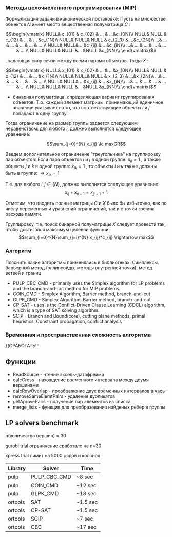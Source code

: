 ### Методы целочисленного програмирования (MIP)
Формализация задачи в канонической постановке: 
Пусть на множестве объектов ${N}$ имеет место вещественная полуматрица $С$ :

$$\begin{vmatrix}
NULL& c_{01} & c_{02} & ...  & ...&c_{0N}\\
NULL& NULL & c_{12} & ...  & ... &c_{1N}\\
NULL& NULL& NULL & c_{2_3} & ...&c_{2N}\\
...& ... & ... & ... & ... & ... \\
NULL& NULL& ...&c_{ij} &... &c_{iN}\\
...& ... & ... & ... & ... & ... \\
NULL& NULL& NULL &... &NULL &c_{NN}\\
\end{vmatrix}$$

, задающая силу связи между всеми парами объектов. Тогда $X$ :

$$\begin{vmatrix}
NULL& x_{01} & x_{02} & ...  & ...&x_{0N}\\
NULL& NULL & x_{12} & ...  & ... &x_{1N}\\
NULL& NULL& NULL & x_{2_3} & ...&x_{2N}\\
...& ... & ... & ... & ... & ... \\
NULL& NULL& ...&x_{ij} &... &x_{iN}\\
...& ... & ... & ... & ... & ... \\
NULL& NULL& NULL &... &NULL &x_{NN}\\
\end{vmatrix}$$

- бинарная полуматрица, определяющая вариант группирования объектов. Т.о. каждый элемент матрицы, принимающий единичное значение указывает на то, что соответствующие объекты $i$ и $j$ попадают в одну группу.

Тогда ограничение на размер группы задается следующим неравенством: для любого $i$, должно выполнятся следующее уравнение:

$$\sum_{j=0}^{N} x_{ij} \le maxGR$$

Введем дополнительное ограничение "треугольника" на группировку пар объектов: Если пара объектов $i$ и $j$ в одной группе:  $x_{ij} =1$ , а также объекты $j$ и $k$ в одной группе: $x_{jk} =1$ , то объекты $i$ и $к$ также должны быть в группе:  $\Rightarrow x_{ik} =1$

Т.е. для любого $i,j 	\in \{N\}$, должно выполнятся следующее уравнение: $$x_{ij} + x_{ij +1} = x_{jj+1} +1$$

Отметим, что вводить полные матрицы $C$ и $X$ было бы избыточно, как по числу переменных и уравнений ограничений, так и с точки зрения расхода памяти.

Группировку, т.е. поиск бинарной полуматрицы $X$ следует провести так, чтобы достигался максимум целевой функции: 
$$\sum_{i=0}^{N}\sum_{j=i}^{N} x_{ij}*c_{ij} \rightarrow max$$


### Алгоритм
Пояснить какие алгоритмы применялись в библиотеках: Симплексы. барьерный метод (эллипсойды, методы внутренней точки), метод ветвей и границ
* PULP_CBC_CMD - primarily uses the Simplex algorithm for LP problems and the branch-and-cut method for MIP problems.
* COIN_CMD - Simplex Algorithm, Barrier method, branch-and-cut
* GLPK_CMD - Simplex Algorithm, Barrier method, branch-and-cut
* CP-SAT - uses is the Conflict-Driven Clause Learning (CDCL) algorithm, which is a type of SAT solving algorithm.
* SCIP - Branch and Bound(core), cutting plane methods, primal heuristics, Constraint propagation, conflict analysis 
     
### Временная и пространственная сложность алгоритма
ДОРАБОТАТЬ!!!

## Функции
* ReadSource - чтение эксель-датафрейма
* calcCross - нахождение временного интервала между двумя вершинами
* calcRowOverlap - преображение двух временных интервалов в часы
* removeSameElemtPairs - удаление дубликатов
* getAprovePairs - получение пар элементов из списка
* merge_lists - функция для преобразования найденых ребер в группы

## LP solvers benchmark
n(количество вершин) = 30

<p>
gurobi trial ограничение сработало на n=30

xpress trial лимит на 5000 рядов и колонок
</p>

| Library | Solver       | Time     |
|---------|--------------|----------|
| pulp  | PULP_CBC_CMD | ~8 sec   |
|  pulp | COIN_CMD     | ~12 sec  |
| pulp  | GLPK_CMD     | ~18 sec  |
| ortools  | SAT          | ~1.5 sec |
| ortools  | CP-SAT       | ~1.5 sec |
| ortools  | SCIP         | ~7 sec   |
| ortools  | CBC          | ~17 sec  |

